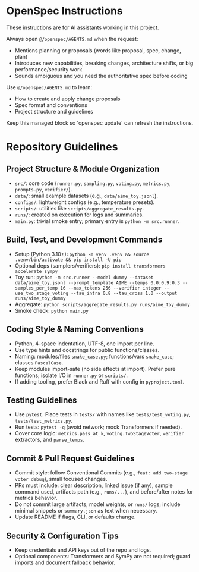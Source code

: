 <!-- OPENSPEC:START -->
# OpenSpec Instructions

These instructions are for AI assistants working in this project.

Always open `@/openspec/AGENTS.md` when the request:
- Mentions planning or proposals (words like proposal, spec, change, plan)
- Introduces new capabilities, breaking changes, architecture shifts, or big performance/security work
- Sounds ambiguous and you need the authoritative spec before coding

Use `@/openspec/AGENTS.md` to learn:
- How to create and apply change proposals
- Spec format and conventions
- Project structure and guidelines

Keep this managed block so 'openspec update' can refresh the instructions.

<!-- OPENSPEC:END -->

# Repository Guidelines

## Project Structure & Module Organization
- `src/`: core code (`runner.py`, `sampling.py`, `voting.py`, `metrics.py`, `prompts.py`, `verifier/`).
- `data/`: small example datasets (e.g., `data/aime_toy.jsonl`).
- `configs/`: lightweight configs (e.g., temperature presets).
- `scripts/`: utilities like `scripts/aggregate_results.py`.
- `runs/`: created on execution for logs and summaries.
- `main.py`: trivial smoke entry; primary entry is `python -m src.runner`.

## Build, Test, and Development Commands
- Setup (Python 3.10+): `python -m venv .venv && source .venv/bin/activate && pip install -U pip`
- Optional deps (samplers/verifiers): `pip install transformers accelerate sympy`
- Toy run: `python -m src.runner --model dummy --dataset data/aime_toy.jsonl --prompt_template AIME --temps 0.0:0.9:0.3 --samples_per_temp 16 --max_tokens 256 --verifier integer --use_two_stage_voting --tau_intra 0.8 --tau_cross 1.0 --output runs/aime_toy_dummy`
- Aggregate: `python scripts/aggregate_results.py runs/aime_toy_dummy`
- Smoke check: `python main.py`

## Coding Style & Naming Conventions
- Python, 4-space indentation, UTF-8, one import per line.
- Use type hints and docstrings for public functions/classes.
- Naming: modules/files `snake_case.py`; functions/vars `snake_case`; classes `PascalCase`.
- Keep modules import-safe (no side effects at import). Prefer pure functions; isolate I/O in `runner.py` or `scripts/`.
- If adding tooling, prefer Black and Ruff with config in `pyproject.toml`.

## Testing Guidelines
- Use `pytest`. Place tests in `tests/` with names like `tests/test_voting.py`, `tests/test_metrics.py`.
- Run tests: `pytest -q` (avoid network; mock Transformers if needed).
- Cover core logic: `metrics.pass_at_k`, `voting.TwoStageVoter`, `verifier` extractors, and `parse_temps`.

## Commit & Pull Request Guidelines
- Commit style: follow Conventional Commits (e.g., `feat: add two-stage voter debug`), small focused changes.
- PRs must include: clear description, linked issue (if any), sample command used, artifacts path (e.g., `runs/...`), and before/after notes for metrics behavior.
- Do not commit large artifacts, model weights, or `runs/` logs; include minimal snippets or `summary.json` as text when necessary.
- Update README if flags, CLI, or defaults change.

## Security & Configuration Tips
- Keep credentials and API keys out of the repo and logs.
- Optional components: Transformers and SymPy are not required; guard imports and document fallback behavior.
